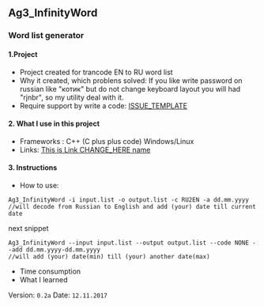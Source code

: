 ## Ag3_InfinityWord
### Word list generator

#### 1.Project
 * Project created for trancode EN to RU word list
 * Why it created, which problens solved:
  If you like write password on russian like "котик" but do
  not change keyboard layout you will had "rjnbr", so my utility deal with it.
 * Require support by write a code: [ISSUE_TEMPLATE](https://github.com/EvilEpicCoder/Ag3_InfinityWord/blob/master/ISSUE_TEMPLATE.md)
#### 2. What I use in this project
 * Frameworks : C++ (C plus plus code) Windows/Linux
 * Links: [This is Link CHANGE_HERE name](https://www.CHANGE_HERE)
#### 3. Instructions
  * How to use:
  ```
  Ag3_InfinityWord -i input.list -o output.list -c RU2EN -a dd.mm.yyyy
  //will decode from Russian to English and add (your) date till current date
  ```
  next snippet
  ```
  Ag3_InfinityWord --input input.list --output output.list --code NONE --add dd.mm.yyyy-dd.mm.yyyy
  //will add (your) date(min) till (your) another date(max)
  ```
  * Time consumption
  * What I learned

  Version: `0.2a`
  Date: `12.11.2017`
